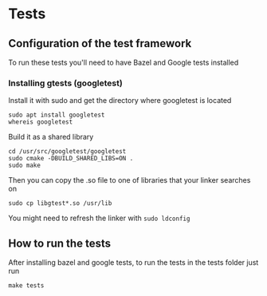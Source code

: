 # Tests

## Configuration of the test framework

To run these tests you'll need to have Bazel and Google tests installed


### Installing gtests (googletest)

Install it with sudo and get the directory where googletest is located
```
sudo apt install googletest
whereis googletest
```
Build it as a shared library
```
cd /usr/src/googletest/googletest
sudo cmake -DBUILD_SHARED_LIBS=ON .
sudo make
```
Then you can copy the .so file to one of libraries that your linker searches on
```
sudo cp libgtest*.so /usr/lib
```
You might need to refresh the linker with `sudo ldconfig`

## How to run the tests

After installing bazel and google tests, to run the tests in the tests folder just run
``` 
make tests
```
